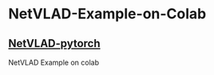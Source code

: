 # NetVLAD-Example-on-Colab

## [NetVLAD-pytorch](https://github.com/lyakaap/NetVLAD-pytorch)

NetVLAD Example on colab
